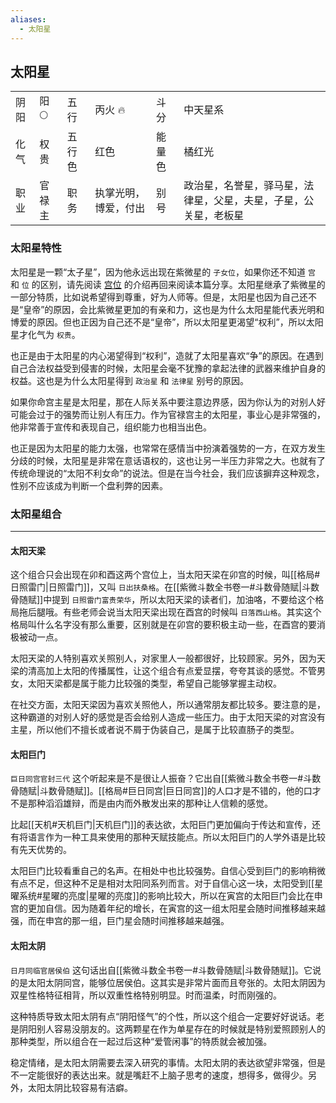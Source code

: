 ```yaml
---
aliases:
  - 太阳星
---
```


## 太阳星

<table class="star-card">
  <tr>
    <td>阴阳</td>
    <td>阳 🌕</td>
    <td>五行</td>
    <td>丙火 🔥</td>
    <td>斗分</td>
    <td>中天星系</td>
  </tr>
  <tr>
    <td>化气</td>
    <td>权贵</td>
    <td>五行色</td>
    <td>红色</td>
    <td>能量色</td>
    <td>橘红光</td>
  </tr>
  <tr>
    <td>职业</td>
    <td>官禄主</td>
    <td>职务</td>
    <td>执掌光明，博爱，付出</td>
    <td>别号</td>
    <td>政治星，名誉星，驿马星，法律星，父星，夫星，子星，公关星，老板星</td>
  </tr> 
</table>

### 太阳星特性

太阳星是一颗“太子星”，因为他永远出现在紫微星的 `子女位`，如果你还不知道 `宫` 和 `位` 的区别，请先阅读 [宫位](基础.md#前言) 的介绍再回来阅读本篇分享。太阳星继承了紫微星的一部分特质，比如说希望得到尊重，好为人师等。但是，太阳星也因为自己还不是“皇帝”的原因，会比紫微星更加的有亲和力，这也是为什么太阳星能代表光明和博爱的原因。但也正因为自己还不是“皇帝”，所以太阳星更渴望“权利”，所以太阳星才化气为 `权贵`。

也正是由于太阳星的内心渴望得到“权利”，造就了太阳星喜欢“争”的原因。在遇到自己合法权益受到侵害的时候，太阳星会毫不犹豫的拿起法律的武器来维护自身的权益。这也是为什么太阳星得到 `政治星` 和 `法律星` 别号的原因。

如果你命宫主星是太阳星，那在人际关系中要注意边界感，因为你认为的对别人好可能会过于的强势而让别人有压力。作为官禄宫主的太阳星，事业心是非常强的，他非常善于宣传和表现自己，组织能力也相当出色。

也正是因为太阳星的能力太强，也常常在感情当中扮演着强势的一方，在双方发生分歧的时候，太阳星是非常在意话语权的，这也让另一半压力非常之大。也就有了传统命理说的“太阳不利女命”的说法。但是在当今社会，我们应该摒弃这种观念，性别不应该成为判断一个盘利弊的因素。

### 太阳星组合

---

#### 太阳天梁

这个组合只会出现在卯和酉这两个宫位上，当太阳天梁在卯宫的时候，叫[[格局#日照雷门|日照雷门]]，又叫 `日出扶桑格`。在[[紫微斗数全书卷一#斗数骨随赋|斗数骨随赋]]中提到 `日照雷门富贵荣华`，所以太阳天梁的读者们，加油咯，不要给这个格局拖后腿哦。有些老师会说当太阳天梁出现在酉宫的时候叫 `日落西山格`。其实这个格局叫什么名字没有那么重要，区别就是在卯宫的要积极主动一些，在酉宫的要消极被动一点。

太阳天梁的人特别喜欢关照别人，对家里人一般都很好，比较顾家。另外，因为天梁的清高加上太阳的传播属性，让这个组合有点爱显摆，夸夸其谈的感觉。不管男女，太阳天梁都是属于能力比较强的类型，希望自己能够掌握主动权。

在社交方面，太阳天梁因为喜欢关照他人，所以通常朋友都比较多。要注意的是，这种霸道的对别人好的感觉是否会给别人造成一些压力。由于太阳天梁的对宫没有主星，所以他们不擅长或者说不屑于伪装自己，是属于比较直肠子的类型。

#### 太阳巨门

`巨日同宫官封三代` 这个听起来是不是很让人振奋？它出自[[紫微斗数全书卷一#斗数骨随赋|斗数骨随赋]]。[[格局#巨日同宫|巨日同宫]]的人口才是不错的，他的口才不是那种滔滔雄辩，而是由内而外散发出来的那种让人信赖的感觉。

比起[[天机#天机巨门|天机巨门]]的表达欲，太阳巨门更加偏向于传达和宣传，还有将语言作为一种工具来使用的那种天赋技能点。所以太阳巨门的人学外语是比较有先天优势的。

太阳巨门比较看重自己的名声。在相处中也比较强势。自信心受到巨门的影响稍微有点不足，但这种不足是相对太阳同系列而言。对于自信心这一块，太阳受到[[星曜系统#星曜的亮度|星曜的亮度]]的影响比较大，所以在寅宫的太阳巨门会比在申宫的更加自信。因为随着年纪的增长，在寅宫的这一组太阳星会随时间推移越来越强，而在申宫的那一组，巨门星会随时间推移越来越强。

#### 太阳太阴

`日月同临官居侯伯` 这句话出自[[紫微斗数全书卷一#斗数骨随赋|斗数骨随赋]]。它说的是太阳太阴同宫，能够位居侯伯。这其实是非常片面而且夸张的。太阳太阴因为双星性格特征相背，所以双重性格特别明显。时而温柔，时而刚强的。

这种特质导致太阳太阴有点“阴阳怪气”的个性，所以这个组合一定要好好说话。老是阴阳别人容易没朋友的。这两颗星在作为单星存在的时候就是特别爱照顾别人的那种类型，所以组合在一起过后这种“爱管闲事”的特质就会被加强。

稳定情绪，是太阳太阴需要去深入研究的事情。太阳太阴的表达欲望非常强，但是不一定能很好的表达出来。就是嘴赶不上脑子思考的速度，想得多，做得少。另外，太阳太阴比较容易有洁癖。
